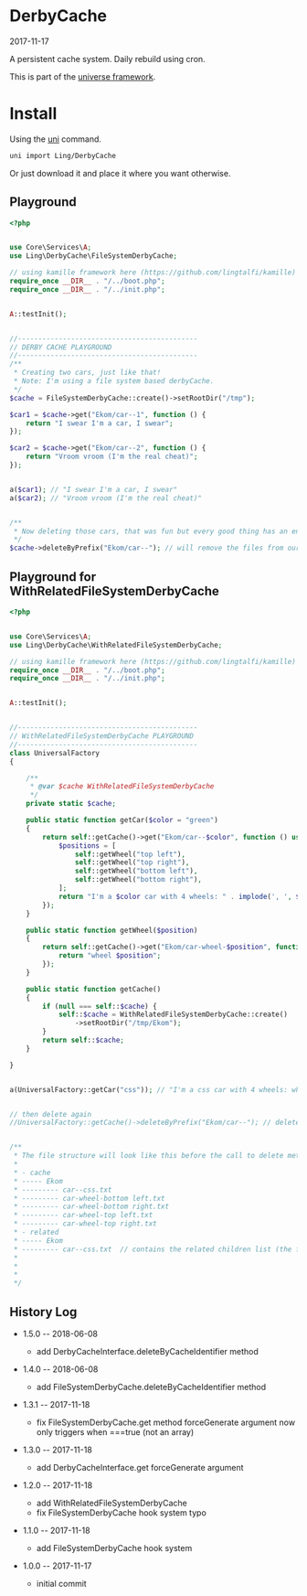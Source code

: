 DerbyCache
===========
2017-11-17



A persistent cache system. Daily rebuild using cron.


This is part of the [universe framework](https://github.com/karayabin/universe-snapshot).


Install
==========
Using the [uni](https://github.com/lingtalfi/universe-naive-importer) command.
```bash
uni import Ling/DerbyCache
```

Or just download it and place it where you want otherwise.


Playground
-------------
```php
<?php


use Core\Services\A;
use Ling\DerbyCache\FileSystemDerbyCache;

// using kamille framework here (https://github.com/lingtalfi/kamille)
require_once __DIR__ . "/../boot.php";
require_once __DIR__ . "/../init.php";


A::testInit();


//--------------------------------------------
// DERBY CACHE PLAYGROUND
//--------------------------------------------
/**
 * Creating two cars, just like that!
 * Note: I'm using a file system based derbyCache.
 */
$cache = FileSystemDerbyCache::create()->setRootDir("/tmp");

$car1 = $cache->get("Ekom/car--1", function () {
    return "I swear I'm a car, I swear";
});

$car2 = $cache->get("Ekom/car--2", function () {
    return "Vroom vroom (I'm the real cheat)";
});


a($car1); // "I swear I'm a car, I swear"
a($car2); // "Vroom vroom (I'm the real cheat)"


/**
 * Now deleting those cars, that was fun but every good thing has an end
 */
$cache->deleteByPrefix("Ekom/car--"); // will remove the files from our filesystem
```




Playground for WithRelatedFileSystemDerbyCache
------------------

```php
<?php


use Core\Services\A;
use Ling\DerbyCache\WithRelatedFileSystemDerbyCache;

// using kamille framework here (https://github.com/lingtalfi/kamille)
require_once __DIR__ . "/../boot.php";
require_once __DIR__ . "/../init.php";


A::testInit();


//--------------------------------------------
// WithRelatedFileSystemDerbyCache PLAYGROUND
//--------------------------------------------
class UniversalFactory
{

    /**
     * @var $cache WithRelatedFileSystemDerbyCache
     */
    private static $cache;

    public static function getCar($color = "green")
    {
        return self::getCache()->get("Ekom/car--$color", function () use ($color) {
            $positions = [
                self::getWheel("top left"),
                self::getWheel("top right"),
                self::getWheel("bottom left"),
                self::getWheel("bottom right"),
            ];
            return "I'm a $color car with 4 wheels: " . implode(', ', $positions);
        });
    }

    public static function getWheel($position)
    {
        return self::getCache()->get("Ekom/car-wheel-$position", function () use ($position) {
            return "wheel $position";
        });
    }

    public static function getCache()
    {
        if (null === self::$cache) {
            self::$cache = WithRelatedFileSystemDerbyCache::create()
                ->setRootDir("/tmp/Ekom");
        }
        return self::$cache;
    }

}


a(UniversalFactory::getCar("css")); // "I'm a css car with 4 wheels: wheel top left, wheel top right, wheel bottom left, wheel bottom right"


// then delete again
//UniversalFactory::getCache()->deleteByPrefix("Ekom/car--"); // delete the whole car with its four wheels


/**
 * The file structure will look like this before the call to delete method:
 *
 * - cache
 * ----- Ekom
 * --------- car--css.txt   
 * --------- car-wheel-bottom left.txt
 * --------- car-wheel-bottom right.txt
 * --------- car-wheel-top left.txt
 * --------- car-wheel-top right.txt
 * - related
 * ----- Ekom
 * --------- car--css.txt  // contains the related children list (the four wheel's cache items in cache/Ekom)
 *
 *
 *
 */

```




History Log
------------------
    
- 1.5.0 -- 2018-06-08

    - add DerbyCacheInterface.deleteByCacheIdentifier method 
    
- 1.4.0 -- 2018-06-08

    - add FileSystemDerbyCache.deleteByCacheIdentifier method 
    
- 1.3.1 -- 2017-11-18

    - fix FileSystemDerbyCache.get method forceGenerate argument now only triggers when ===true (not an array) 
    
- 1.3.0 -- 2017-11-18

    - add DerbyCacheInterface.get forceGenerate argument
    
- 1.2.0 -- 2017-11-18

    - add WithRelatedFileSystemDerbyCache
    - fix FileSystemDerbyCache hook system typo
    
- 1.1.0 -- 2017-11-18

    - add FileSystemDerbyCache hook system
    
- 1.0.0 -- 2017-11-17

    - initial commit